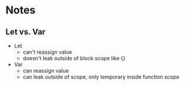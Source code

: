 # Notes

## Let vs. Var
- Let 
  - can't reassign value
  - doesn't leak outside of block scope like {}
- Var 
  - can reassign value 
  - can leak outside of scope, only temporary inside function scope
